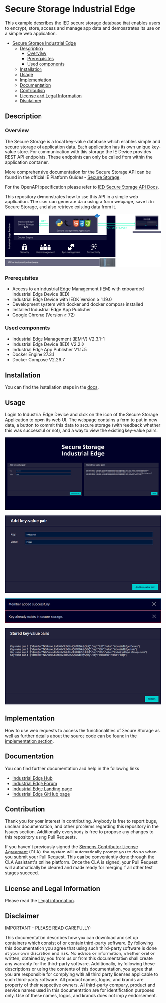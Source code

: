 # Secure Storage Industrial Edge

This example describes the IED secure storage database that enables users to encrypt, store, access and manage app data and demonstrates its use on a simple web application.

- [Secure Storage Industrial Edge](#secure-storage-industrial-edge)
  - [Description](#description)
    - [Overview](#overview)
    - [Prerequisites](#prerequisites)
    - [Used components](#used-components)
  - [Installation](#installation)
  - [Usage](#usage)
  - [Implementation](#implementation)
  - [Documentation](#documentation)
  - [Contribution](#contribution)
  - [License and Legal Information](#license-and-legal-information)
  - [Disclaimer](#disclaimer)

## Description

### Overview

The Secure Storage is a local key-value database which enables simple and secure storage of application data. Each application has its own unique key-value store. For communication with this storage the IE Device provides REST API endpoints. These endpoints can only be called from within the application container.

More comprehensive documentation for the Secure Storage API can be found in the official IE Platform Guides - [Secure Storage](https://docs.eu1.edge.siemens.cloud/apis_and_references/apis/api-how-tos/secure-storage.html).

For the OpenAPI specification please refer to [IED Secure Storage API Docs](https://docs.eu1.edge.siemens.cloud/apis_and_references/apis/ied/secure-storage-api-2.0.0.html).

This repository demonstrates how to use this API in a simple web application. The user can generate data using a form webpage, save it in Secure Storage, and also retrieve existing data from it.

![task](./docs/graphics/secure-storage-app-overview.png)

### Prerequisites

- Access to an Industrial Edge Management (IEM) with onboarded Industrial Edge Device (IED)
- Industrial Edge Device with IEDK Version &geq; 1.19.0
- Development system with docker and docker compose installed
- Installed Industrial Edge App Publisher
- Google Chrome (Version &geq; 72)

### Used components

- Industrial Edge Management (IEM-V) V2.3.1-1
- Industrial Edge Device (IED) V2.2.0
- Industrial Edge App Publisher V1.17.5
- Docker Engine 27.3.1
- Docker Compose V2.29.7

## Installation

You can find the installation steps in the [docs](./docs).

## Usage

Login to Industrial Edge Device and click on the icon of the Secure Storage Application to open its web UI. The webpage contains a form to put in new data, a button to commit this data to secure storage (with feedback whether this was successful or not), and a way to view the existing key-value pairs.

![Secure Storage App Landing Page](docs/graphics/secure-storage-app-page.png)

![Secure Storage App First Element](docs/graphics/secure-storage-app-card-1.png)

![Secure Storage App Message Box Examples](docs/graphics/secure-storage-app-messagebox-example.png)

![Secure Storage App Second Element](docs/graphics/secure-storage-app-card-2.png)

## Implementation

How to use web requests to access the functionalities of Secure Storage as well as further details about the source code can be found in the [implementation section](./docs/Implementation.md).

## Documentation

You can find further documentation and help in the following links

- [Industrial Edge Hub](https://iehub.eu1.edge.siemens.cloud/#/documentation)
- [Industrial Edge Forum](https://www.siemens.com/industrial-edge-forum)
- [Industrial Edge Landing page](https://new.siemens.com/global/en/products/automation/topic-areas/industrial-edge/simatic-edge.html)
- [Industrial Edge GitHub page](https://github.com/industrial-edge)

## Contribution

Thank you for your interest in contributing. Anybody is free to report bugs, unclear documentation, and other problems regarding this repository in the Issues section.
Additionally everybody is free to propose any changes to this repository using Pull Requests.

If you haven't previously signed the [Siemens Contributor License Agreement](https://cla-assistant.io/industrial-edge/) (CLA), the system will automatically prompt you to do so when you submit your Pull Request. This can be conveniently done through the CLA Assistant's online platform. Once the CLA is signed, your Pull Request will automatically be cleared and made ready for merging if all other test stages succeed.

## License and Legal Information

Please read the [Legal information](LICENSE.txt).

## Disclaimer

IMPORTANT - PLEASE READ CAREFULLY:

This documentation describes how you can download and set up containers which consist of or contain third-party software. By following this documentation you agree that using such third-party software is done at your own discretion and risk. No advice or information, whether oral or written, obtained by you from us or from this documentation shall create any warranty for the third-party software. Additionally, by following these descriptions or using the contents of this documentation, you agree that you are responsible for complying with all third party licenses applicable to such third-party software. All product names, logos, and brands are property of their respective owners. All third-party company, product and service names used in this documentation are for identification purposes only. Use of these names, logos, and brands does not imply endorsement.
